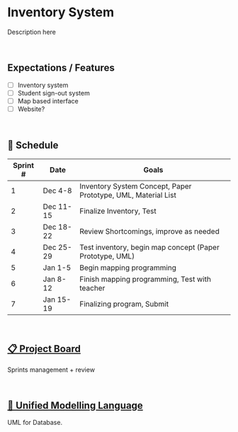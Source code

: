# Inventory System
Description here

<br>

## Expectations / Features
- [ ] Inventory system
- [ ] Student sign-out system
- [ ] Map based interface
- [ ] Website?
<br>

## 📅 Schedule
| Sprint #  | Date | Goals |
| ----  | ------  | ---- |
| 1     | Dec 4-8    | Inventory System Concept, Paper Prototype, UML, Material List   |
| 2     | Dec 11-15  | Finalize Inventory, Test  |
| 3     | Dec 18-22  | Review Shortcomings, improve as needed   |
| 4     | Dec 25-29  | Test inventory, begin map concept (Paper Prototype, UML)  |
| 5     | Jan 1-5    | Begin mapping programming  |
| 6     | Jan 8-12   | Finish mapping programming, Test with teacher |
| 7     | Jan 15-19  | Finalizing program, Submit  |
<br>

## [📋 Project Board](https://github.com/users/kchow03/projects/1)
Sprints management + review

<br>

## [🧮 Unified Modelling Language](https://docs.google.com/document/d/1kKHANIxe1ogP6NWJ5dq3qBc9jNoaWxW2T83XpUBp-IQ)
UML for Database.

